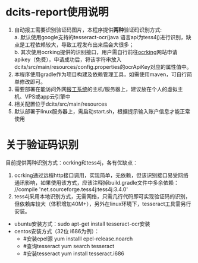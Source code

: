 # dcits-report使用说明
1. 自动报工需要识别验证码图片，本程序提供<b>两种</b>验证码识别方式:</br>
a. 默认使用google支持的tesseract-ocr(java 语言api为tess4j)进行识别，缺点是工程依赖较大，导致工程发布出来后会大很多；</br>
b. 其次使用ocrking提供的识别接口，用户需自行前往[ocrking](http://lab.ocrking.com/)网站申请apikey（免费），申请成功后，将该字符串放入dcits/src/main/resources/config.properties的ocrApiKey对应的属性值中。
2. 本程序使用gradle作为项目构建及依赖管理工具，如需使用maven，可自行简单修改即可。
3. 需要部署在能访问外网[报工系统](https://c.dcits.com)的主机/服务器上，建议放在个人的虚拟主机、VPS或app云引擎中
4. 相关配置位于dcits/src/main/resources
5. 默认部署于linux服务器上，需启动start.sh，根据提示输入账户信息才能正常使用

# 关于验证码识别
目前提供两种识别方式：ocrking和tess4j，各有优缺点：

1. ocrking通过远程http接口调用，实现简单，无依赖，但该识别接口易受网络通讯影响，如果使用该方式，应该注释掉build.gradle文件中多余依赖：
//compile 'net.sourceforge.tess4j:tess4j:3.4.0'
2. tess4j采用本地识别方式，无需网络，只需几行代码即可实现验证码的识别，但依赖库较大（体积增加40M+），另外在linux环境下，tesseract工具需另行安装。

* ubuntu安装方式：sudo apt-get install tesseract-ocr安装
* centos安装方式（32位 i686为例）：
	*  #安装epel源 yum installl epel-release.noarch
	*  #查询tesseract yum search tesseract
	*  #安装tesseract yum install tesseract.i686

